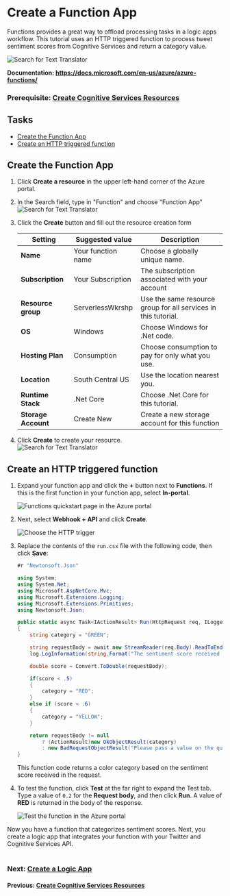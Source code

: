 # Create a Function App
Functions provides a great way to offload processing tasks in a logic apps workflow. This tutorial uses an HTTP triggered function to process tweet sentiment scores from Cognitive Services and return a category value.

![Search for Text Translator](media/azure-functions-banner.png)

**Documentation: https://docs.microsoft.com/en-us/azure/azure-functions/**
### Prerequisite: [Create Cognitive Services Resources](./create-cognitive-services-resources.md)

## Tasks
- [Create the Function App](#Create-the-Function-App)
- [Create an HTTP triggered function](#Create-an-HTTP-triggered-function)


## Create the Function App
1. Click **Create a resource** in the upper left-hand corner of the Azure portal.
1. In the Search field, type in "Function" and choose "Function App"  
![Search for Text Translator](media/function-app-1.png)
1. Click the **Create** button and fill out the resource creation form

    | Setting      |  Suggested value   | Description                                        |
    | --- | --- | --- |
    | **Name** | Your function name | Choose a globally unique name. |
    | **Subscription** | Your Subscription | The subscription associated with your account |
    | **Resource group** | ServerlessWkrshp | Use the same resource group for all services in this tutorial.|
    | **OS** | Windows | Choose Windows for .Net code.|
    | **Hosting Plan** | Consumption | Choose consumption to pay for only what you use.|
    | **Location** | South Central US | Use the location nearest you. |
    | **Runtime Stack** | .Net Core | Choose .Net Core for this tutorial.|
    | **Storage Account** | Create New | Create a new storage account for this function|

1. Click **Create** to create your resource.  
![Search for Text Translator](media/function-app-2.png)

## Create an HTTP triggered function  

1. Expand your function app and click the **+** button next to **Functions**. If this is the first function in your function app, select **In-portal**.

    ![Functions quickstart page in the Azure portal](media/05-function-app-create-portal.png)

1. Next, select **Webhook + API** and click **Create**. 

    ![Choose the HTTP trigger](./media/06-function-webhook.png)

1. Replace the contents of the `run.csx` file with the following code, then click **Save**:

    ```csharp
    #r "Newtonsoft.Json"
    
    using System;
    using System.Net;
    using Microsoft.AspNetCore.Mvc;
    using Microsoft.Extensions.Logging;
    using Microsoft.Extensions.Primitives;
    using Newtonsoft.Json;
    
    public static async Task<IActionResult> Run(HttpRequest req, ILogger log)
    {
        string category = "GREEN";
    
        string requestBody = await new StreamReader(req.Body).ReadToEndAsync();
        log.LogInformation(string.Format("The sentiment score received is '{0}'.", requestBody));
    
        double score = Convert.ToDouble(requestBody);
    
        if(score < .5)
        {
            category = "RED";
        }
        else if (score < .6) 
        {
            category = "YELLOW";
        }
    
        return requestBody != null
            ? (ActionResult)new OkObjectResult(category)
            : new BadRequestObjectResult("Please pass a value on the query string or in the request body");
    }
    ```
    This function code returns a color category based on the sentiment score received in the request. 

1. To test the function, click **Test** at the far right to expand the Test tab. Type a value of `0.2` for the **Request body**, and then click **Run**. A value of **RED** is returned in the body of the response. 

    ![Test the function in the Azure portal](./media/07-function-test.png)

Now you have a function that categorizes sentiment scores. Next, you create a logic app that integrates your function with your Twitter and Cognitive Services API.   
<br>

### Next: [Create a Logic App](./create-a-logic-app.md) ###
#### Previous: [Create Cognitive Services Resources](./create-cognitive-services-resources.md) ####
